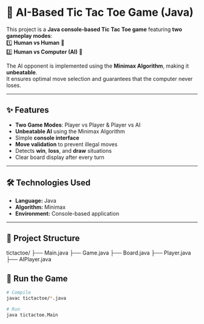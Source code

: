 # 🎯 AI-Based Tic Tac Toe Game (Java)

This project is a **Java console-based Tic Tac Toe game** featuring **two gameplay modes**:  
1️⃣ **Human vs Human** 👥  
2️⃣ **Human vs Computer (AI)** 🤖  

The AI opponent is implemented using the **Minimax Algorithm**, making it **unbeatable**.  
It ensures optimal move selection and guarantees that the computer never loses.

---

## ✨ Features
- **Two Game Modes**: Player vs Player & Player vs AI
- **Unbeatable AI** using the Minimax Algorithm
- Simple **console interface**
- **Move validation** to prevent illegal moves
- Detects **win**, **loss**, and **draw** situations
- Clear board display after every turn

---

## 🛠 Technologies Used
- **Language:** Java  
- **Algorithm:** Minimax  
- **Environment:** Console-based application  

---

## 📂 Project Structure
tictactoe/
  ├── Main.java
  ├── Game.java
  ├── Board.java
  ├── Player.java
  ├── AIPlayer.java
## 🚀 Run the Game
```bash
# Compile
javac tictactoe/*.java

# Run
java tictactoe.Main
